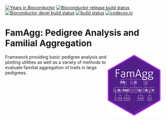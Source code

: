 [![Years in Bioconductor](http://www.bioconductor.org/shields/years-in-bioc/FamAgg.svg)](http://www.bioconductor.org/packages/release/bioc/html/FamAgg.html)
[![Bioconductor release build status](http://www.bioconductor.org/shields/build/release/bioc/FamAgg.svg)](http://www.bioconductor.org/packages/release/bioc/html/FamAgg.html)
[![Bioconductor devel build status](http://www.bioconductor.org/shields/build/devel/bioc/FamAgg.svg)](http://www.bioconductor.org/checkResults/devel/bioc-LATEST/FamAgg.html)
[![build status](https://github.com/EuracBiomedicalResearch/FamAgg/workflows/R-CMD-check-bioc/badge.svg)](https://github.com/EuracBiomedicalResearch/FamAgg/actions?query=workflow%3AR-CMD-check-bioc)
[![codecov.io](https://codecov.io/github/EuracBiomedicalResearch/FamAgg/coverage.svg?branch=master)](https://codecov.io/github/EuracBiomedicalResearch/FamAgg?branch=master)

# FamAgg: Pedigree Analysis and Familial Aggregation

<img align = "right" src="https://raw.githubusercontent.com/Bioconductor/BiocStickers/master/FamAgg/FamAgg.png" height="200">

Framework providing basic pedigree analysis and plotting utilities as well as a
variety of methods to evaluate familial aggregation of traits in large
pedigrees.
